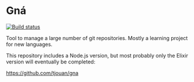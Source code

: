 Gná
===

[![Build status][badge-build-img]][badge-build-uri]


  Tool to manage a large number of git repositories. Mostly a learning
project for new languages.

  This repository includes a Node.js version, but most probably only
the Elixir version will eventually be completed:

  https://github.com/tjouan/gna



[badge-build-img]: https://img.shields.io/travis/tjouan/gna-node/master.svg?style=flat-square
[badge-build-uri]: https://travis-ci.org/tjouan/gna-node
